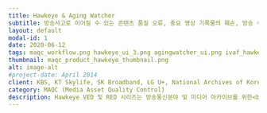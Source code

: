 ```yaml
---
title: Hawkeye & Aging Watcher
subtitle: 방송사고로 이어질 수 있는 콘텐츠 품질 오류, 중요 영상 기록물의 훼손, 방송 수신용 셋톱박스의 영상 및 UI 품질 오류, ㈜가치랩스의 솔루션을 제안합니다.
layout: default
modal-id: 1
date: 2020-06-12
tags: maqc_workflow.png hawkeye_ui_3.png agingwatcher_ui.png ivaf_hawkeye_02.png
thumbnail: maqc_product_hawkeye_thumbnail.png
alt: image-alt
#project-date: April 2014
client: KBS, KT Skylife, SK Broadband, LG U+, National Archives of Korea, National Institute for Lifelong Education
category: MAQC (Media Asset Quality Control)
description: Hawkeye VED 및 RED 시리즈는 방송통신분야 및 미디어 아카이브를 위한<br>미디어 생명 전주기에 대응하는 품질검사 자동화 및 관리 솔루션을 제공합니다.<br>우리의 미디어 아카이브 품질관리 솔루션은 콘텐츠를 구성하는 자동화된 오디오비주얼 데이터의<br>내용기반 분석 및 시각화를 통해 품질관리활동을 위한 작업자의 의사결정을 보다 빠르게 수행할 수 있도록 지원합니다.<br>이는 주요 지상파 및 IPTV 사업자, 그리고 대규모 아카이브를 운용하는 공공기관 도입을 통해 입증된 대량의 대용량 오디오비주얼 데이터 분석 프레임웍인 IVAF에 기반합니다.
---
```

